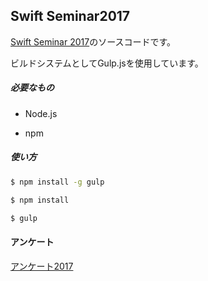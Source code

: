 ## Swift Seminar2017

[Swift Seminar 2017](http://code0-sh.github.io/SwiftSeminar2017/)のソースコードです。

ビルドシステムとしてGulp.jsを使用しています。

##### 必要なもの

- Node.js

- npm

##### 使い方

```bash
$ npm install -g gulp
```

```bash
$ npm install
```

```bash
$ gulp
```

#### アンケート
[アンケート2017](https://docs.google.com/forms/d/1VgJzrhD0a1GrG5_uoyBKuwYI3L4XqqyRoG3n6BrGP2Q/edit)

